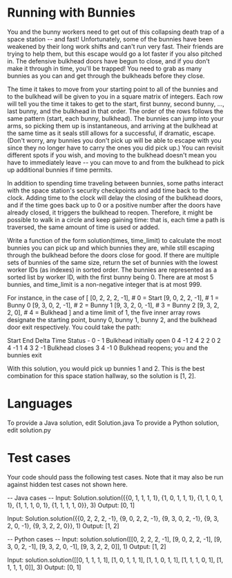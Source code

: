 Running with Bunnies
====================

You and the bunny workers need to get out of this collapsing death trap of a space station -- and fast! Unfortunately, some of the bunnies have been weakened
by their long work shifts and can't run very fast. Their friends are trying to help them, but this escape would go a lot faster if you also pitched in.
The defensive bulkhead doors have begun to close, and if you don't make it through in time, you'll be trapped! You need to grab as many bunnies as
you can and get through the bulkheads before they close.

The time it takes to move from your starting point to all of the bunnies and to the bulkhead will be given to you in a square matrix of integers. Each row
will tell you the time it takes to get to the start, first bunny, second bunny, ..., last bunny, and the bulkhead in that order. The order of the rows
follows the same pattern (start, each bunny, bulkhead). The bunnies can jump into your arms, so picking them up is instantaneous, and arriving at the
bulkhead at the same time as it seals still allows for a successful, if dramatic, escape. (Don't worry, any bunnies you don't pick up will be able to
escape with you since they no longer have to carry the ones you did pick up.) You can revisit different spots if you wish, and moving to the bulkhead
doesn't mean you have to immediately leave -- you can move to and from the bulkhead to pick up additional bunnies if time permits.

In addition to spending time traveling between bunnies, some paths interact with the space station's security checkpoints and add time back to the clock.
Adding time to the clock will delay the closing of the bulkhead doors, and if the time goes back up to 0 or a positive number after the doors have already
closed, it triggers the bulkhead to reopen. Therefore, it might be possible to walk in a circle and keep gaining time: that is, each time a path is
traversed, the same amount of time is used or added.

Write a function of the form solution(times, time_limit) to calculate the most bunnies you can pick up and which bunnies they are, while still escaping
through the bulkhead before the doors close for good. If there are multiple sets of bunnies of the same size, return the set of bunnies with the lowest
worker IDs (as indexes) in sorted order. The bunnies are represented as a sorted list by worker ID, with the first bunny being 0. There are at most 5
bunnies, and time_limit is a non-negative integer that is at most 999.

For instance, in the case of
[
  [0, 2, 2, 2, -1],  # 0 = Start
  [9, 0, 2, 2, -1],  # 1 = Bunny 0
  [9, 3, 0, 2, -1],  # 2 = Bunny 1
  [9, 3, 2, 0, -1],  # 3 = Bunny 2
  [9, 3, 2, 2,  0],  # 4 = Bulkhead
]
and a time limit of 1, the five inner array rows designate the starting point, bunny 0, bunny 1, bunny 2, and the bulkhead door exit respectively. You could
take the path:

Start End Delta Time Status
    -   0     -    1 Bulkhead initially open
    0   4    -1    2
    4   2     2    0
    2   4    -1    1
    4   3     2   -1 Bulkhead closes
    3   4    -1    0 Bulkhead reopens; you and the bunnies exit

With this solution, you would pick up bunnies 1 and 2. This is the best combination for this space station hallway, so the solution is [1, 2].

Languages
=========

To provide a Java solution, edit Solution.java
To provide a Python solution, edit solution.py

Test cases
==========
Your code should pass the following test cases.
Note that it may also be run against hidden test cases not shown here.

-- Java cases --
Input:
Solution.solution({{0, 1, 1, 1, 1}, {1, 0, 1, 1, 1}, {1, 1, 0, 1, 1}, {1, 1, 1, 0, 1}, {1, 1, 1, 1, 0}}, 3)
Output:
    [0, 1]

Input:
Solution.solution({{0, 2, 2, 2, -1}, {9, 0, 2, 2, -1}, {9, 3, 0, 2, -1}, {9, 3, 2, 0, -1}, {9, 3, 2, 2, 0}}, 1)
Output:
    [1, 2]

-- Python cases --
Input:
solution.solution([[0, 2, 2, 2, -1], [9, 0, 2, 2, -1], [9, 3, 0, 2, -1], [9, 3, 2, 0, -1], [9, 3, 2, 2, 0]], 1)
Output:
    [1, 2]

Input:
solution.solution([[0, 1, 1, 1, 1], [1, 0, 1, 1, 1], [1, 1, 0, 1, 1], [1, 1, 1, 0, 1], [1, 1, 1, 1, 0]], 3)
Output:
    [0, 1]

